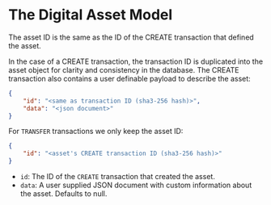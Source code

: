 # The Digital Asset Model

The asset ID is the same as the ID of the CREATE transaction that defined the asset.

In the case of a CREATE transaction, the transaction ID is duplicated into the asset object for clarity and consistency in the database. The CREATE transaction also contains a user definable payload to describe the asset:
```json
{
    "id": "<same as transaction ID (sha3-256 hash)>",
    "data": "<json document>"
}
```

For `TRANSFER` transactions we only keep the asset ID:
```json
{
    "id": "<asset's CREATE transaction ID (sha3-256 hash)>"
}
```


- `id`: The ID of the `CREATE` transaction that created the asset.
- `data`: A user supplied JSON document with custom information about the asset. Defaults to null.
